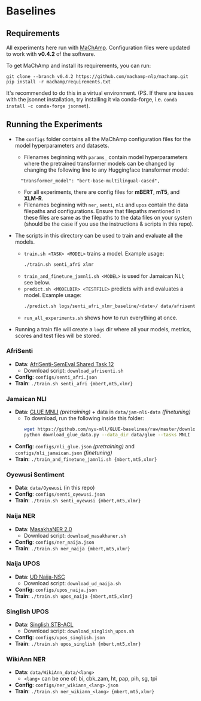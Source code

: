 # Baselines

## Requirements

All experiments here run with [MaChAmp](https://github.com/machamp-nlp/machamp.git).  Configuration files were updated to work with **v0.4.2** of the software.

To get MaChAmp and install its requirements, you can run:

```
git clone --branch v0.4.2 https://github.com/machamp-nlp/machamp.git
pip install -r machamp/requirements.txt
```

It's recommended to do this in a virtual environment.  (PS. If there are issues with the jsonnet installation, try installing it via conda-forge, i.e. `conda install -c conda-forge jsonnet`).

## Running the Experiments

- The `configs` folder contains all the MaChAmp configuration files for the model hyperparameters and datasets.
  - Filenames beginning with `params_` contain model hyperparameters where the pretrained transformer models can be changed by changing the following line to any Huggingface transformer model:
  ```
    "transformer_model": "bert-base-multilingual-cased",
  ```
  - For all experiments, there are config files for **mBERT**, **mT5**, and **XLM-R**.
  - Filenames beginning with `ner`, `senti`, `nli` and `upos` contain the data filepaths and configurations. Ensure that filepaths mentioned in these files are same as the filepaths to the data files on your system (should be the case if you use the instructions & scripts in this repo).

- The scripts in this directory can be used to train and evaluate all the models.
  - `train.sh <TASK> <MODEL>` trains a model. Example usage:
    ```bash
    ./train.sh senti_afri xlmr
    ```
  - `train_and_finetune_jamnli.sh <MODEL>` is used for Jamaican NLI; see below.
  - `predict.sh <MODELDIR> <TESTFILE>` predicts with and evaluates a model. Example usage:
    ```bash
    ./predict.sh logs/senti_afri_xlmr_baseline/<date>/ data/afrisenti/pcm_test.tsv
    ```
  - `run_all_experiments.sh` shows how to run everything at once.

- Running a train file will create a `logs` dir where all your models, metrics, scores and test files will be stored.


### AfriSenti

- **Data**: [AfriSenti-SemEval Shared Task 12](https://github.com/afrisenti-semeval/afrisent-semeval-2023)
  - Download script: `download_afrisenti.sh`
- **Config**: `configs/senti_afri.json`
- **Train**: `./train.sh senti_afri {mbert,mt5,xlmr}`

### Jamaican NLI

- **Data**: [GLUE MNLI](https://github.com/nyu-mll/GLUE-baselines) _(pretraining)_ + data in `data/jam-nli-data` _(finetuning)_
  - To download, run the following inside this folder:
    ```bash
    wget https://github.com/nyu-mll/GLUE-baselines/raw/master/download_glue_data.py
    python download_glue_data.py --data_dir data/glue --tasks MNLI
    ```
- **Config**: `configs/nli_glue.json` _(pretraining)_ and `configs/nli_jamaican.json` _(finetuning)_
- **Train**: `./train_and_finetune_jamnli.sh {mbert,mt5,xlmr}`

### Oyewusi Sentiment

- **Data**: `data/Oyewusi` (in this repo)
- **Config**: `configs/senti_oyewusi.json`
- **Train**: `./train.sh senti_oyewusi {mbert,mt5,xlmr}`

### Naija NER

- **Data**: [MasakhaNER 2.0](https://github.com/masakhane-io/masakhane-ner/tree/main/MasakhaNER2.0/data/pcm/)
  - Download script: `download_masakhaner.sh`
- **Config**: `configs/ner_naija.json`
- **Train**: `./train.sh ner_naija {mbert,mt5,xlmr}`

### Naija UPOS

- **Data**: [UD Naija-NSC](https://github.com/UniversalDependencies/UD_Naija-NSC)
  - Download script: `download_ud_naija.sh`
- **Config**: `configs/upos_naija.json`
- **Train**: `./train.sh upos_naija {mbert,mt5,xlmr}`

### Singlish UPOS

- **Data**: [Singlish STB-ACL](https://github.com/wanghm92/Sing_Par/tree/master/ACL17_dataset/treebank/gold_pos)
  - Download script: `download_singlish_upos.sh`
- **Config**: `configs/upos_singlish.json`
- **Train**: `./train.sh upos_singlish {mbert,mt5,xlmr}`

### WikiAnn NER

- **Data**: `data/WikiAnn_data/<lang>`
  - `<lang>` can be one of: bi, cbk_zam, ht, pap, pih, sg, tpi
- **Config**: `configs/ner_wikiann_<lang>.json`
- **Train**: `./train.sh ner_wikiann_<lang> {mbert,mt5,xlmr}`
